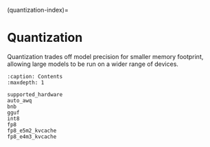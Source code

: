 (quantization-index)=

# Quantization

Quantization trades off model precision for smaller memory footprint, allowing large models to be run on a wider range of devices.

```{toctree}
:caption: Contents
:maxdepth: 1

supported_hardware
auto_awq
bnb
gguf
int8
fp8
fp8_e5m2_kvcache
fp8_e4m3_kvcache
```
